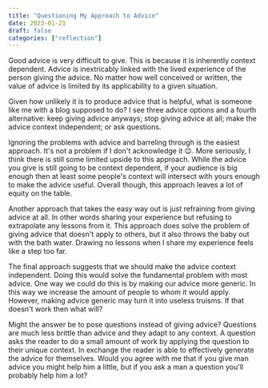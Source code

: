 ```yaml
---
title: "Questioning My Approach to Advice"
date: 2023-01-21
draft: false
categories: ["reflection"]
---
```


Good advice is very difficult to give. This is because it is inherently context dependent. Advice is inextricably linked with the lived experience of the person giving the advice. No matter how well conceived or written, the value of advice is limited by its applicability to a given situation.

Given how unlikely it is to produce advice that is helpful, what is someone like me with a blog supposed to do? I see three advice options and a fourth alternative: keep giving advice anyways; stop giving advice at all; make the advice context independent; or ask questions.

Ignoring the problems with advice and barreling through is the easiest approach. It's not a problem if I don't acknowledge it 😉. More seriously, I think there is still some limited upside to this approach. While the advice you give is still going to be context dependent, if your audience is big enough then at least some people's context will intersect with yours enough to make the advice useful. Overall though, this approach leaves a lot of equity on the table.

Another approach that takes the easy way out is just refraining from giving advice at all. In other words sharing your experience but refusing to extrapolate any lessons from it. This approach does solve the problem of giving advice that doesn't apply to others, but it also throws the baby out with the bath water. Drawing no lessons when I share my experience feels like a step too far.

The final approach suggests that we should make the advice context independent. Doing this would solve the fundamental problem with most advice. One way we could do this is by making our advice more generic. In this way we increase the amount of people to whom it would apply. However, making advice generic may turn it into useless truisms. If that doesn't work then what will?

Might the answer be to pose questions instead of giving advice? Questions are much less brittle than advice and they adapt to any context. A question asks the reader to do a small amount of work by applying the question to their unique context. In exchange the reader is able to effectively generate the advice for themselves. Would you agree with me that if you give man advice you might help him a little, but if you ask a man a question you'll probably help him a lot?
